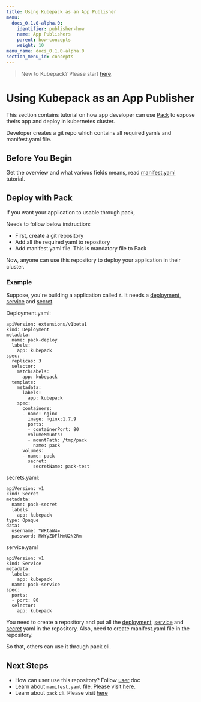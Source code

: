 ```yaml
---
title: Using Kubepack as an App Publisher
menu:
  docs_0.1.0-alpha.0:
    identifier: publisher-how
    name: App Publishers
    parent: how-concepts
    weight: 10
menu_name: docs_0.1.0-alpha.0
section_menu_id: concepts
---
```


> New to Kubepack? Please start [here](/docs/concepts/README.md).

# Using Kubepack as an App Publisher

This section contains tutorial on how app developer can use [Pack](https://github.com/kubepack/pack) to expose
theirs app and deploy in kubernetes cluster.

Developer creates a git repo which contains all required yamls and manifest.yaml file.

## Before You Begin

Get the overview and what various fields means, read [manifest.yaml](/docs/guides/manifest.md) tutorial.


## Deploy with Pack

If you want your application to usable through pack,

Needs to follow below instruction:

 - First, create a git repository
 - Add all the required yaml to repository
 - Add manifest.yaml file. This is mandatory file to Pack

Now, anyone can use this repository to deploy your application in their cluster.

### Example

Suppose, you're building a application called `A`. It needs a [deployment](https://raw.githubusercontent.com/kubepack/pack/doc-init/docs/guides/deployment.yaml), [service](https://raw.githubusercontent.com/kubepack/pack/doc-init/docs/guides/service.yaml) and [secret](https://raw.githubusercontent.com/kubepack/pack/doc-init/docs/guides/secret.yaml).

Deployment.yaml:
```
apiVersion: extensions/v1beta1
kind: Deployment
metadata:
  name: pack-deploy
  labels:
    app: kubepack
spec:
  replicas: 3
  selector:
    matchLabels:
      app: kubepack
  template:
    metadata:
      labels:
        app: kubepack
    spec:
      containers:
      - name: nginx
        image: nginx:1.7.9
        ports:
        - containerPort: 80
        volumeMounts:
        - mountPath: /tmp/pack
          name: pack
      volumes:
      - name: pack
        secret:
          secretName: pack-test
```

secrets.yaml:

```
apiVersion: v1
kind: Secret
metadata:
  name: pack-secret
  labels:
    app: kubepack
type: Opaque
data:
  username: YWRtaW4=
  password: MWYyZDFlMmU2N2Rm
```

service.yaml

```
apiVersion: v1
kind: Service
metadata:
  labels:
    app: kubepack
  name: pack-service
spec:
  ports:
  - port: 80
  selector:
    app: kubepack
```

You need to create a repository and put all the [deployment](https://raw.githubusercontent.com/kubepack/pack/doc-init/docs/guides/deployment.yaml), [service](https://raw.githubusercontent.com/kubepack/pack/doc-init/docs/guides/service.yaml) and [secret](https://raw.githubusercontent.com/kubepack/pack/doc-init/docs/guides/secret.yaml) yaml in the repository.
Also, need to create manifest.yaml file in the repository.

So that, others can use it through pack cli.

## Next Steps

 - How can user use this repository? Follow [user](/docs/guides/user-doc.md) doc
 - Learn about `manifest.yaml` file. Please visit [here](/docs/guides/manifest.md).
 - Learn about `pack` cli. Please visit [here](/docs/guides/cli.md)
